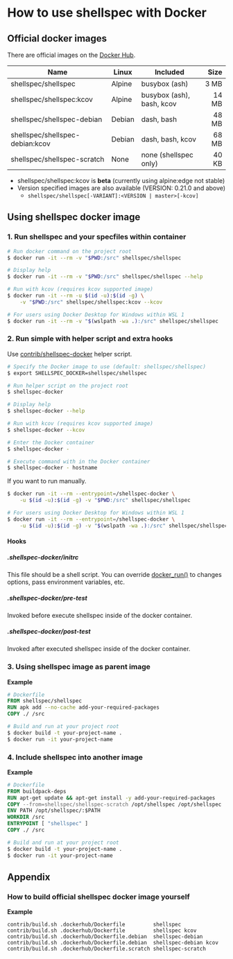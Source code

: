# How to use shellspec with Docker

## Official docker images

There are official images on the [Docker Hub](https://hub.docker.com/r/shellspec/shellspec).

| Name                            | Linux  | Included                  |  Size |
| ------------------------------- | ------ | ------------------------- | ----: |
| shellspec/shellspec             | Alpine | busybox (ash)             |  3 MB |
| shellspec/shellspec:kcov        | Alpine | busybox (ash), bash, kcov | 14 MB |
| shellspec/shellspec-debian      | Debian | dash, bash                | 48 MB |
| shellspec/shellspec-debian:kcov | Debian | dash, bash, kcov          | 68 MB |
| shellspec/shellspec-scratch     | None   | none (shellspec only)     | 40 KB |

- shellspec/shellspec:kcov is **beta** (currently using alpine:edge not stable)
- Version specified images are also available (VERSION: 0.21.0 and above)
  - `shellspec/shellspec[-VARIANT]:<VERSION | master>[-kcov]`

## Using shellspec docker image

### 1. Run shellspec and your specfiles within container

```sh
# Run docker command on the project root
$ docker run -it --rm -v "$PWD:/src" shellspec/shellspec

# Display help
$ docker run -it --rm -v "$PWD:/src" shellspec/shellspec --help

# Run with kcov (requires kcov supported image)
$ docker run -it --rm -u $(id -u):$(id -g) \
    -v "$PWD:/src" shellspec/shellspec:kcov --kcov

# For users using Docker Desktop for Windows within WSL 1
$ docker run -it --rm -v "$(wslpath -wa .):/src" shellspec/shellspec
```

### 2. Run simple with helper script and extra hooks

Use [contrib/shellspec-docker](../contrib/shellspec-docker) helper script.

```sh
# Specify the Docker image to use (default: shellspec/shellspec)
$ export SHELLSPEC_DOCKER=shellspec/shellspec

# Run helper script on the project root
$ shellspec-docker

# Display help
$ shellspec-docker --help

# Run with kcov (requires kcov supported image)
$ shellspec-docker --kcov

# Enter the Docker container
$ shellspec-docker -

# Execute command with in the Docker container
$ shellspec-docker - hostname
```

If you want to run manually.

```sh
$ docker run -it --rm --entrypoint=/shellspec-docker \
    -u $(id -u):$(id -g) -v "$PWD:/src" shellspec/shellspec

# For users using Docker Desktop for Windows within WSL 1
$ docker run -it --rm --entrypoint=/shellspec-docker \
    -u $(id -u):$(id -g) -v "$(wslpath -wa .):/src" shellspec/shellspec
```

#### Hooks

##### .shellspec-docker/initrc

This file should be a shell script. You can override [docker_run()](../contrib/shellspec-docker) to
changes options, pass environment variables, etc.

##### .shellspec-docker/pre-test

Invoked before execute shellspec inside of the docker container.

##### .shellspec-docker/post-test

Invoked after executed shellspec inside of the docker container.

### 3. Using shellspec image as parent image

**Example**

```Dockerfile
# Dockerfile
FROM shellspec/shellspec
RUN apk add --no-cache add-your-required-packages
COPY ./ /src
```

```sh
# Build and run at your project root
$ docker build -t your-project-name .
$ docker run -it your-project-name
```

### 4. Include shellspec into another image

**Example**

```Dockerfile
# Dockerfile
FROM buildpack-deps
RUN apt-get update && apt-get install -y add-your-required-packages
COPY --from=shellspec/shellspec-scratch /opt/shellspec /opt/shellspec
ENV PATH /opt/shellspec/:$PATH
WORKDIR /src
ENTRYPOINT [ "shellspec" ]
COPY ./ /src
```

```sh
# Build and run at your project root
$ docker build -t your-project-name .
$ docker run -it your-project-name
```

## Appendix

### How to build official shellspec docker image yourself

**Example**

```
contrib/build.sh .dockerhub/Dockerfile         shellspec
contrib/build.sh .dockerhub/Dockerfile         shellspec kcov
contrib/build.sh .dockerhub/Dockerfile.debian  shellspec-debian
contrib/build.sh .dockerhub/Dockerfile.debian  shellspec-debian kcov
contrib/build.sh .dockerhub/Dockerfile.scratch shellspec-scratch
```
